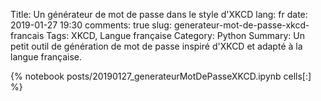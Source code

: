 ﻿Title: Un générateur de mot de passe dans le style d'XKCD
lang: fr
date: 2019-01-27 19:30
comments: true
slug: generateur-mot-de-passe-xkcd-francais
Tags: XKCD, Langue française
Category: Python
Summary: Un petit outil de génération de mot de passe inspiré d'XKCD et adapté à la langue française.

{% notebook posts/20190127_generateurMotDePasseXKCD.ipynb cells[:] %}
